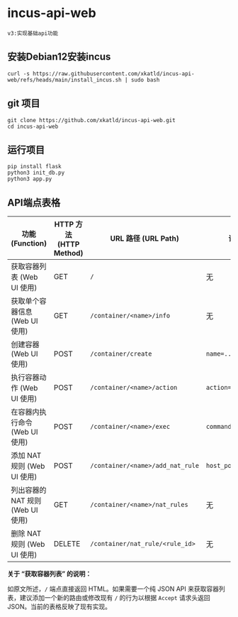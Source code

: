 # incus-api-web

~~~
v3:实现基础api功能
~~~


## 安装Debian12安装incus
~~~
curl -s https://raw.githubusercontent.com/xkatld/incus-api-web/refs/heads/main/install_incus.sh | sudo bash
~~~

## git 项目
~~~
git clone https://github.com/xkatld/incus-api-web.git
cd incus-api-web
~~~

## 运行项目
~~~
pip install flask
python3 init_db.py
python3 app.py
~~~

## API端点表格
| 功能 (Function)             | HTTP 方法 (HTTP Method) | URL 路径 (URL Path)                  | 请求体参数 (Request Body Parameters)           | 返回类型 (Return Type) | 示例 (Example)                                                                                   |
|-------------------------------|-------------------------|--------------------------------------|----------------------------------------------|--------------------|------------------------------------------------------------------------------------------------|
| 获取容器列表 (Web UI 使用)        | GET                     | `/`                                  | 无                                           | HTML               | (直接在浏览器中打开)                                                                               |
| 获取单个容器信息 (Web UI 使用)    | GET                     | `/container/<name>/info`             | 无                                           | JSON               | `curl http://localhost:5000/container/mycontainer/info`                                        |
| 创建容器 (Web UI 使用)          | POST                    | `/container/create`                  | `name=...&image=...`                         | JSON               | `curl -X POST -d "name=new-container&image=ubuntu/22.04" http://localhost:5000/container/create` |
| 执行容器动作 (Web UI 使用)      | POST                    | `/container/<name>/action`           | `action=start\|stop\|restart\|delete`        | JSON               | `curl -X POST -d "action=start" http://localhost:5000/container/mycontainer/action`              |
| 在容器内执行命令 (Web UI 使用)  | POST                    | `/container/<name>/exec`             | `command=...`                                | JSON               | `curl -X POST -d "command=ls%20-l%20/" http://localhost:5000/container/mycontainer/exec`       |
| 添加 NAT 规则 (Web UI 使用)     | POST                    | `/container/<name>/add_nat_rule`     | `host_port=...&container_port=...&protocol=tcp\|udp` | JSON               | `curl -X POST -d "host_port=8080&container_port=80&protocol=tcp" http://localhost:5000/container/mycontainer/add_nat_rule` |
| 列出容器的 NAT 规则 (Web UI 使用) | GET                     | `/container/<name>/nat_rules`        | 无                                           | JSON               | `curl http://localhost:5000/container/mycontainer/nat_rules`                                   |
| 删除 NAT 规则 (Web UI 使用)     | DELETE                  | `/container/nat_rule/<rule_id>`      | 无                                           | JSON               | `curl -X DELETE http://localhost:5000/container/nat_rule/123`                                  |

**关于 “获取容器列表” 的说明：**

如原文所述，`/` 端点直接返回 HTML。如果需要一个纯 JSON API 来获取容器列表，建议添加一个新的路由或修改现有 `/` 的行为以根据 `Accept` 请求头返回 JSON。当前的表格反映了现有实现。
